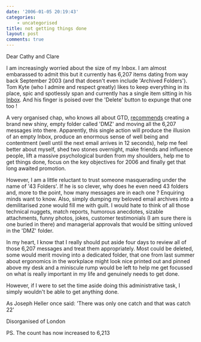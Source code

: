 ```yaml
---
date: '2006-01-05 20:19:43'
categories:
    - uncategorised
title: not getting things done
layout: post
comments: true
---
```


Dear Cathy and Clare

I am increasingly worried about the size of my Inbox. I am almost
embarassed to admit this but it currently has 6,207 items dating from
way back September 2003 (and that doesn't even include 'Archived
Folders'). Tom Kyte (who I admire and respect greatly) likes to keep
everything in its place, spic and spotlessly span and currently has a
single item sitting in his
[Inbox](http://tkyte.blogspot.com/2006/01/nirvana-is.html). And his
finger is poised over the 'Delete' button to expunge that one too !

A very organised chap, who knows all about GTD,
[recommends](http://www.43folders.com/2006/01/04/email-dmz/) creating a
brand new shiny, empty folder called 'DMZ' and moving all the 6,207
messages into there. Apparently, this single action will produce the
illusion of an empty Inbox, produce an enormous sense of well being and
contentment (well until the next email arrives in 12 seconds), help me
feel better about myself, shed two stones overnight, make friends and
influence people, lift a massive psychological burden from my shoulders,
help me to get things done, focus on the key objectives for 2006 and
finally get that long awaited promotion.

However, I am a little reluctant to trust someone masquerading under the
name of '43 Folders'. If he is so clever, why does he even need 43
folders and, more to the point, how many messages are in each one ?
Enquiring minds want to know. Also, simply dumping my beloved email
archives into a demilitarised zone would fill me with guilt. I would
hate to think of all those technical nuggets, match reports, humorous
anecdotes, sizable attachments, funny photos, jokes, customer
testimonials (I am sure there is one buried in there) and managerial
approvals that would be sitting unloved in the 'DMZ' folder.

In my heart, I know that I really should put aside four days to review
all of those 6,207 messages and treat them appropriately. Most could be
deleted, some would merit moving into a dedicated folder, that one from
last summer about ergonomics in the workplace might look nice printed
out and pinned above my desk and a miniscule rump would be left to help
me get focussed on what is really important in my life and genuinely
needs to get done.

However, if I were to set the time aside doing this administrative task,
I simply wouldn't be able to get anything done.

As Joseph Heller once said: 'There was only one catch and that was catch
22'

Disorganised of London

PS. The count has now increased to 6,213
